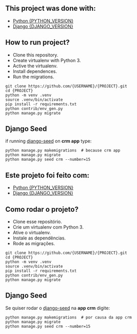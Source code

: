 ## This project was done with:

* [Python {PYTHON_VERSION}](https://www.python.org/)
* [Django {DJANGO_VERSION}](https://www.djangoproject.com/)

## How to run project?

* Clone this repository.
* Create virtualenv with Python 3.
* Active the virtualenv.
* Install dependences.
* Run the migrations.

```
git clone https://github.com/{USERNAME}/{PROJECT}.git
cd {PROJECT}
python -m venv .venv
source .venv/bin/activate
pip install -r requirements.txt
python contrib/env_gen.py
python manage.py migrate
```

## Django Seed

if running [django-seed](https://github.com/Brobin/django-seed) on **crm app** type:

```
python manage.py makemigrations  # because crm app
python manage.py migrate
python manage.py seed crm --number=15
```


## Este projeto foi feito com:

* [Python {PYTHON_VERSION}](https://www.python.org/)
* [Django {DJANGO_VERSION}](https://www.djangoproject.com/)

## Como rodar o projeto?

* Clone esse repositório.
* Crie um virtualenv com Python 3.
* Ative o virtualenv.
* Instale as dependências.
* Rode as migrações.

```
git clone https://github.com/{USERNAME}/{PROJECT}.git
cd {PROJECT}
python -m venv .venv
source .venv/bin/activate
pip install -r requirements.txt
python contrib/env_gen.py
python manage.py migrate
```


## Django Seed

Se quiser rodar o [django-seed](https://github.com/Brobin/django-seed) na **app crm** digite:

```
python manage.py makemigrations  # por causa da app crm
python manage.py migrate
python manage.py seed crm --number=15
```
